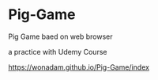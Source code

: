 # Pig-Game
Pig Game baed on web browser

a practice with Udemy Course


https://wonadam.github.io/Pig-Game/index
